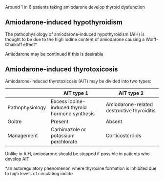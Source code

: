 Around 1 in 6 patients taking amiodarone develop thyroid dysfunction  
  
Amiodarone\-induced hypothyroidism
----------------------------------

  
The pathophysiology of amiodarone\-induced hypothyroidism (AIH) is thought to be due to the high iodine content of amiodarone causing a Wolff\-Chaikoff effect\*  
  
Amiodarone may be continued if this is desirable  
  
Amiodarone\-induced thyrotoxicosis
----------------------------------

  
Amiodarone\-induced thyrotoxicosis (AIT) may be divided into two types:  
  


|  | **AIT type 1** | **AIT type 2** |
| --- | --- | --- |
| Pathophysiology | Excess iodine\-induced thyroid hormone synthesis | Amiodarone\-related destructive thyroiditis |
| Goitre | Present | Absent |
| Management | Carbimazole or potassium perchlorate | Corticosteroids |

  
Unlike in AIH, amiodarone should be stopped if possible in patients who develop AIT  
  
\*an autoregulatory phenomenon where thyroxine formation is inhibited due to high levels of circulating iodide